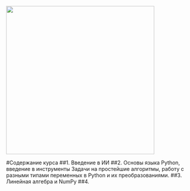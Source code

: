 <p style="align: center;"><img align=center src="https://s8.hostingkartinok.com/uploads/images/2018/08/308b49fcfbc619d629fe4604bceb67ac.jpg"  width=400></p>


#Содержание курса
##1. Введение в ИИ
##2. Основы языка Python, введение в инструменты
      Задачи на простейшие алгоритмы, работу с разными типами переменных в Python и их преобразованиями.
##3. Линейная алгебра и NumPy
##4. 

